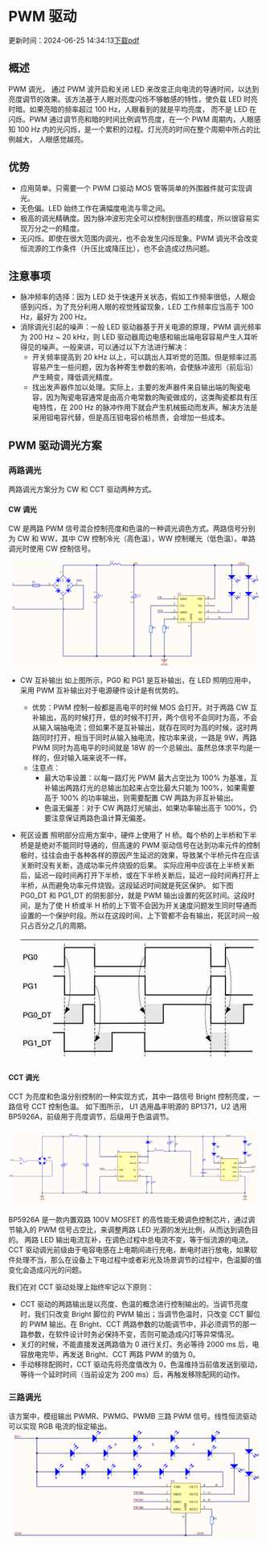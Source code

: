# PWM 驱动

更新时间：2024-06-25 14:34:13[下载pdf](javascript:void(0);)

## 概述

PWM 调光， 通过 PWM 波开启和关闭 LED 来改变正向电流的导通时间，以达到亮度调节的效果。该方法基于人眼对亮度闪烁不够敏感的特性，使负载 LED 时亮时暗。如果亮暗的频率超过 100 Hz，人眼看到的就是平均亮度， 而不是 LED 在闪烁。PWM 通过调节亮和暗的时间比例调节亮度，在一个 PWM 周期内，人眼感知 100 Hz 内的光闪烁，是一个累积的过程。灯光亮的时间在整个周期中所占的比例越大， 人眼感觉越亮。

## 优势

- 应用简单。只需要一个 PWM 口驱动 MOS 管等简单的外围器件就可实现调光。
- 无色偏。LED 始终工作在满幅度电流与零之间。
- 极高的调光精确度。因为脉冲波形完全可以控制到很高的精度，所以很容易实现万分之一的精度。
- 无闪烁。即使在很大范围内调光，也不会发生闪烁现象。PWM 调光不会改变恒流源的工作条件（升压比或降压比），也不会造成过热问题。

## 注意事项

- 脉冲频率的选择：因为 LED 处于快速开关状态，假如工作频率很低，人眼会感到闪烁，为了充分利用人眼的视觉残留现象，LED 工作频率应当高于 100 Hz，最好为 200 Hz。
- 消除调光引起的噪声：一般 LED 驱动器基于开关电源的原理，PWM 调光频率为 200 Hz ~ 20 kHz，则 LED 驱动器周边电感和输出端电容容易产生人耳听得见的噪声。一般来讲，可以通过以下方法进行解决：
  - 开关频率提高到 20 kHz 以上，可以跳出人耳听觉的范围。但是频率过高容易产生一些问题，因为各种寄生参数的影响，会使脉冲波形（前后沿）产生畸变，降低调光精度。
  - 找出发声器件加以处理。实际上，主要的发声器件来自输出端的陶瓷电容，因为陶瓷电容通常是由高介电常数的陶瓷做成的，这类陶瓷都具有压电特性，在 200 Hz 的脉冲作用下就会产生机械振动而发声。解决方法是采用钽电容代替，但是高压钽电容价格昂贵，会增加一些成本。

## PWM 驱动调光方案

### 两路调光

两路调光方案分为 CW 和 CCT 驱动两种方式。

#### CW 调光

CW 是两路 PWM 信号混合控制亮度和色温的一种调光调色方式。两路信号分别为 CW 和 WW，其中 CW 控制冷光（高色温），WW 控制暖光（低色温）。单路调光时使用 CW 控制信号。

![PWM 驱动](pwm调光.assets/light_driver_1.png)

- CW 互补输出
  如上图所示，PG0 和 PG1 是互补输出，在 LED 照明应用中，采用 PWM 互补输出对于电源硬件设计是有优势的。

  - 优势：PWM 控制一般都是高电平的时候 MOS 会打开。对于两路 CW 互补输出，高的时候打开，低的时候不打开，两个信号不会同时为高，不会从输入端抽电流；但如果不是互补输出，就存在同时为高的时候，这时两路同时打开，相当于同时从输入抽电流，按功率来说，一路是 9W，两路 PWM 同时为高电平的时间就是 18W 的一个总输出。虽然总体求平均是一样的，但对输入端来说不一样。
  - 注意点：
    - 最大功率设置：以每一路灯光 PWM 最大占空比为 100% 为基准，互补输出两路灯光的总输出加起来占空比最大只能为 100%，如果需要高于 100% 的功率输出，则需要配置 CW 两路为非互补输出。
    - 色温无偏差：对于 CW 两路灯光输出，如果功率输出高于 100%，仍要注意保证两路色温计算无偏差。

- 死区设置
  照明部分应用方案中，硬件上使用了 H 桥。每个桥的上半桥和下半桥是是绝对不能同时导通的，但高速的 PWM 驱动信号在达到功率元件的控制极时，往往会由于各种各样的原因产生延迟的效果，导致某个半桥元件在应该关断时没有关断，造成功率元件烧毁的后果。
  实际应用中应该在上半桥关断后，延迟一段时间再打开下半桥，或在下半桥关断后，延迟一段时间再打开上半桥，从而避免功率元件烧毁。这段延迟时间就是死区保护。
  如下图 PG0_DT 和 PG1_DT 的阴影部分，就是 PWM 输出设置的死区时间。这段时间，是为了使 H 桥或半 H 桥的上下管不会因为开关速度问题发生同时导通而设置的一个保护时段。所以在这段时间，上下管都不会有输出，死区时间一般只占百分之几的周期。

  ![PWM 驱动](pwm调光.assets/16423850698eb675269d8.png)

#### CCT 调光

CCT 为亮度和色温分别控制的一种实现方式，其中一路信号 Bright 控制亮度，一路信号 CCT 控制色温。
如下图所示， U1 选用晶丰明源的 BP1371，U2 选用 BP5926A，前级用于亮度调节，后级用于色温调节。

![PWM 驱动](pwm调光.assets/light_driver_3.png)

BP5926A 是一款内置双路 100V MOSFET 的高性能无极调色控制芯片，通过调节输入的 PWM 信号占空比，来调整两路 LED 光源的发光比例，从而达到调色目的。
两路 LED 输出电流互补，在调色过程中总电流不变，等于恒流源的电流。
CCT 驱动调光前级由于电容电感在上电期间进行充电，断电时进行放电，如果软件处理不当，那么在设备上下电过程中或者彩光及场景调节的过程中，色温脚的值变化会造成闪光的问题。

我们在对 CCT 驱动处理上始终牢记以下原则：

- CCT 驱动的两路输出是以亮度、色温的概念进行控制输出的。当调节亮度时，我们只改变 Bright 脚位的 PWM 输出；当调节色温时，只改变 CCT 脚位的 PWM 输出。在 Bright、CCT 两路参数的功能调节中，非必须调节的那一路参数，在软件设计时务必保持不变，否则可能造成闪灯等异常情况。
- 关灯的时候，不能直接发送两路值为 0 进行关灯。务必等待 2000 ms 后，电容放电完毕，再发送 Bright、CCT 两路 PWM 的值为 0。
- 手动移除配网时，CCT 驱动先将亮度值改为 0，色温维持当前值发送到驱动，等待一个延时时间（当前设定为 200 ms）后，再触发移除配网的动作。

### 三路调光

该方案中，模组输出 PWMR、PWMG、PWMB 三路 PWM 信号。线性恒流驱动可以实现 RGB 电流的恒定输出。
![PWM 驱动](pwm调光.assets/light_driver_4.png)